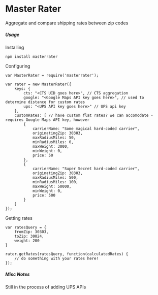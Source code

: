 # Master Rater

Aggregate and compare shipping rates between zip codes

##### Usage

Installing
```
npm install masterrater
```

Configuring
```
var MasterRater = require('masterrater');

var rater = new MasterRater({
	keys: {
		cts: "<CTS UID goes here>", // CTS aggregation 
		google: "<Google Maps API key goes here>", // used to determine distance for custom rates
		ups: "<UPS API key goes here>" // UPS api key
	},
	customRates: [ // have custom flat rates? we can accomodate - requires Google Maps API key, however
		{
			carrierName: "Some magical hard-coded carrier",
			originatingZip: 30303,
			maxRadiusMiles: 50,
			minRadiusMiles: 0,
			maxWeight: 3000,
			minWeight: 0,
			price: 50
		},
		{
			carrierName: "Super Secret hard-coded carrier",
			originatingZip: 30303,
			maxRadiusMiles: 500,
			minRadiusMiles: 100,
			maxWeight: 50000,
			minWeight: 0,
			price: 500
		}
	]
});
```

Getting rates
```
var ratesQuery = {
	fromZip: 30303,
	toZip: 30024,
	weight: 200
}

rater.getRates(ratesQuery, function(calculatedRates) {
	// do something with your rates here!
});
```

##### Misc Notes
Still in the process of adding UPS APIs